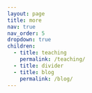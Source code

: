 ```yaml
---
layout: page
title: more
nav: true
nav_order: 5
dropdown: true
children:
  - title: teaching
    permalink: /teaching/
  - title: divider
  - title: blog
    permalink: /blog/
---
```

